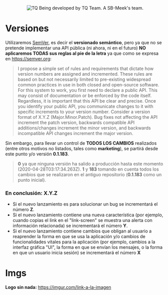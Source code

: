 <div style="text-align:center;">
<img src="https://avatars0.githubusercontent.com/t/3800248?s=280&v=4" title="TQ"/>
Being developed by TQ Team. A SB-Meek's team.
</div>

# Versiones

Utilizaremos [SemVer](https://semver.org), es decir el **versionado semántico**, pero ya que no se pretende implementar una API pública (ni ahora, ni en el futuro) **NO aplicaremos TODAS sus reglas al pie de la letra** ya que como se expresa en https://semver.org:

> I propose a simple set of rules and requirements that dictate how version numbers are assigned and incremented. These rules are based on but not necessarily limited to pre-existing widespread common practices in use in both closed and open-source software. For this system to work, you first need to declare a public API. This may consist of documentation or be enforced by the code itself. Regardless, it is important that this API be clear and precise. Once you identify your public API, you communicate changes to it with specific increments to your version number. Consider a version format of X.Y.Z (Major.Minor.Patch). Bug fixes not affecting the API increment the patch version, backwards compatible API additions/changes increment the minor version, and backwards incompatible API changes increment the major version.

Sin embargo, para llevar un control de **TODOS LOS CAMBIOS** realizados (entre otros motivos no listados, tales como **marketing**), se partirá desde este punto y/o versión **0.1.183**.

>**0** ya que ninguna versión ha salido a producción hasta este momento (2020-04-28T03:17:34.263Z). **1** y **183** tomando en cuenta todos los cambios que se realizaron en el antiguo repositorio (**0.1.183** como un punto inicial).

### En conclusión: X.Y.Z

<ul>
  <li>
    Si el nuevo lanzamiento es para solucionar un bug se incrementará el número <b>Z</b>.
  </li>
  <li>
    Si el nuevo lanzamiento contiene una nueva característica (por ejemplo, cuando copias el link en el "link-screen" se muestra una alerta con información relacionada) se incrementará el número <b>Y</b>.
  </li>
  <li>
    Si el nuevo lanzamiento contiene cambios que obligan al usuario a reaprender la forma en que se usa la aplicación y/o cambios de funcionalidades vitales para la aplicación (por ejemplo, cambios a la interfaz gráfica "UI", la forma en que se envían los mensajes, o la forma en que un usuario inicia sesión) se incrementará el número <b>X</b>
  </li>
</ul>

# Imgs
**Logo sin nada:** https://imgur.com/link-a-la-imagen
